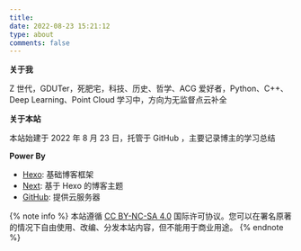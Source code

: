 ```yaml
---
title:
date: 2022-08-23 15:21:12
type: about
comments: false
---
```


**关于我**

Z 世代，GDUTer，死肥宅，科技、历史、哲学、ACG 爱好者，Python、C++、Deep Learning、Point Cloud 学习中，方向为无监督点云补全

**关于本站**

本站始建于 2022 年 8 月 23 日，托管于 GitHub ，主要记录博主的学习总结

**Power By**

- [Hexo](https://hexo.io/zh-cn/): 基础博客框架
- [Next](https://github.com/theme-next/hexo-theme-next): 基于 Hexo 的博客主题
- [GitHub](https://github.com/): 提供云服务器

{% note info %}
本站遵循 [CC BY-NC-SA 4.0](https://creativecommons.org/licenses/by-nc-sa/4.0/) 国际许可协议。您可以在署名原著的情况下自由使用、改编、分发本站内容，但不能用于商业用途。
{% endnote %}
